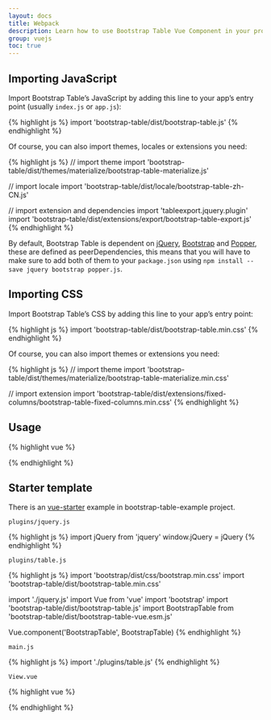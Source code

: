 ```yaml
---
layout: docs
title: Webpack
description: Learn how to use Bootstrap Table Vue Component in your project using webpack.
group: vuejs
toc: true
---
```


## Importing JavaScript

Import Bootstrap Table’s JavaScript by adding this line to your app’s entry point (usually `index.js` or `app.js`):

{% highlight js %}
import 'bootstrap-table/dist/bootstrap-table.js'
{% endhighlight %}

Of course, you can also import themes, locales or extensions you need:

{% highlight js %}
// import theme
import 'bootstrap-table/dist/themes/materialize/bootstrap-table-materialize.js'

// import locale
import 'bootstrap-table/dist/locale/bootstrap-table-zh-CN.js'

// import extension and dependencies
import 'tableexport.jquery.plugin'
import 'bootstrap-table/dist/extensions/export/bootstrap-table-export.js'
{% endhighlight %}

By default, Bootstrap Table is dependent on [jQuery](https://jquery.com/), [Bootstrap](https://getbootstrap.com) and [Popper](https://popper.js.org/), these are defined as peerDependencies, this means that you will have to make sure to add both of them to your `package.json` using `npm install --save jquery bootstrap popper.js`.

## Importing CSS

Import Bootstrap Table’s CSS by adding this line to your app’s entry point:

{% highlight js %}
import 'bootstrap-table/dist/bootstrap-table.min.css'
{% endhighlight %}

Of course, you can also import themes or extensions you need:

{% highlight js %}
// import theme
import 'bootstrap-table/dist/themes/materialize/bootstrap-table-materialize.min.css'

// import extension
import 'bootstrap-table/dist/extensions/fixed-columns/bootstrap-table-fixed-columns.min.css'
{% endhighlight %}

## Usage

{% highlight vue %}
<template>
  <BootstrapTable
    :columns="columns"
    :data="data"
    :options="options"
  />
</template>

<script>
import BootstrapTable from 'bootstrap-table/dist/bootstrap-table-vue.esm.js'

export default {
  components: {
    BootstrapTable
  },
  data () {
    return {
      columns: [
        {
          title: 'Item ID',
          field: 'id'
        },
        {
          field: 'name',
          title: 'Item Name'
        },
        {
          field: 'price',
          title: 'Item Price'
        }
      ],
      data: [
        {
          id: 1,
          name: 'Item 1',
          price: '$1'
        }
      ],
      options: {
        search: true,
        showColumns: true
      }
    }
  }
}
</script>
{% endhighlight %}

## Starter template

There is an [vue-starter](https://github.com/wenzhixin/bootstrap-table-examples/tree/develop/vue-starter) example in bootstrap-table-example project.

`plugins/jquery.js`

{% highlight js %}
import jQuery from 'jquery'
window.jQuery = jQuery
{% endhighlight %}

`plugins/table.js`

{% highlight js %}
import 'bootstrap/dist/css/bootstrap.min.css'
import 'bootstrap-table/dist/bootstrap-table.min.css'

import './jquery.js'
import Vue from 'vue'
import 'bootstrap'
import 'bootstrap-table/dist/bootstrap-table.js'
import BootstrapTable from 'bootstrap-table/dist/bootstrap-table-vue.esm.js'

Vue.component('BootstrapTable', BootstrapTable)
{% endhighlight %}

`main.js`

{% highlight js %}
import './plugins/table.js'
{% endhighlight %}

`View.vue`

{% highlight vue %}
<template>
  <BootstrapTable :columns="columns" :data="data" :options="options"></BootstrapTable>
</template>

<script>
export default {
  data () {
    return {
      columns: [
        {
          title: 'Item ID',
          field: 'id'
        },
        {
          field: 'name',
          title: 'Item Name'
        }, {
          field: 'price',
          title: 'Item Price'
        }
      ],
      data: [
        {
          id: 1,
          name: 'Item 1',
          price: '$1'
        },
        {
          id: 2,
          name: 'Item 2',
          price: '$2'
        },
        {
          id: 3,
          name: 'Item 3',
          price: '$3'
        },
        {
          id: 4,
          name: 'Item 4',
          price: '$4'
        },
        {
          id: 5,
          name: 'Item 5',
          price: '$5'
        }
      ],
      options: {
        search: true,
        showColumns: true
      }
    }
  }
}
</script>
{% endhighlight %}
